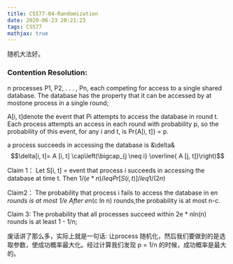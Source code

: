 ```yaml
---
title: CS577-04-Randomization
date: 2020-06-23 20:21:23
tags: CS577
mathjax: true
---
```

随机大法好。
<!--more-->

### Contention Resolution: 
n processes P1, P2, . . . , Pn, each competing for access to a single shared database. 
The database has the property that it can be accessed by at mostone process in a single round;


 A[i, t]denote the event that Pi attempts to access the database in round t. 
 Each process attempts an access in each round with probability p, so the probability of this event, for any i and t, is Pr{A[i, t]} = p.

 a process succeeds in accessing the database is &\delta&
 $$\delta[i, t]= A [i, t] \cap\left(\bigcap_{j \neq i} \overline{ A [j, t]}\right)$$

Claim 1：
Let S[i, t] = event that process i succeeds in accessing the database at time t. Then $1/(e *n) /leq Pr[S(i, t)] /leq 1/(2n)$

Claim2：
 The probability that process i fails to access the database in e*n rounds is at most 1/e After e*n(c ln n) rounds,the probability is at most n-c.

 Claim 3:
 The probability that all processes succeed within 2e * nln(n) rounds is at least 1 - 1/n;

 废话讲了那么多，实际上就是一句话: 让process 随机化，然后我们要做到的是选取参数，使成功概率最大化。经过计算我们发现 p = 1/n 的时候，成功概率是最大的。 